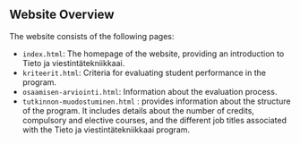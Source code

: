 ## Website Overview

The website consists of the following pages:

- `index.html`: The homepage of the website, providing an introduction to Tieto ja viestintätekniikkaai.
- `kriteerit.html`: Criteria for evaluating student performance in the program.
- `osaamisen-arviointi.html`: Information about the evaluation process.
- `tutkinnon-muodostuminen.html` : provides information about the structure of the program. It includes details about the number of credits, compulsory and elective courses, and the different job titles associated with the Tieto ja viestintätekniikkaai program.
